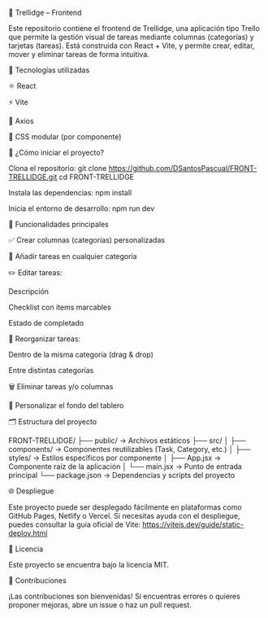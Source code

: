 📌 Trellidge – Frontend

Este repositorio contiene el frontend de Trellidge, una aplicación tipo Trello que permite la gestión visual de tareas mediante columnas (categorías) y tarjetas (tareas). Está construida con React + Vite, y permite crear, editar, mover y eliminar tareas de forma intuitiva.

🧰 Tecnologías utilizadas

⚛️ React

⚡ Vite

📡 Axios

🎨 CSS modular (por componente)

🚀 ¿Cómo iniciar el proyecto?

Clona el repositorio:
git clone https://github.com/DSantosPascual/FRONT-TRELLIDGE.git
cd FRONT-TRELLIDGE

Instala las dependencias:
npm install

Inicia el entorno de desarrollo:
npm run dev

🎯 Funcionalidades principales

✅ Crear columnas (categorías) personalizadas

📝 Añadir tareas en cualquier categoría

✏️ Editar tareas:

Descripción

Checklist con ítems marcables

Estado de completado

🔀 Reorganizar tareas:

Dentro de la misma categoría (drag & drop)

Entre distintas categorías

🗑️ Eliminar tareas y/o columnas

🎨 Personalizar el fondo del tablero

🗂️ Estructura del proyecto

FRONT-TRELLIDGE/
├── public/ → Archivos estáticos
├── src/
│ ├── components/ → Componentes reutilizables (Task, Category, etc.)
│ ├── styles/ → Estilos específicos por componente
│ ├── App.jsx → Componente raíz de la aplicación
│ └── main.jsx → Punto de entrada principal
└── package.json → Dependencias y scripts del proyecto

🌐 Despliegue

Este proyecto puede ser desplegado fácilmente en plataformas como GitHub Pages, Netlify o Vercel.
Si necesitas ayuda con el despliegue, puedes consultar la guía oficial de Vite:
https://vitejs.dev/guide/static-deploy.html

📄 Licencia

Este proyecto se encuentra bajo la licencia MIT.

🤝 Contribuciones

¡Las contribuciones son bienvenidas!
Si encuentras errores o quieres proponer mejoras, abre un issue o haz un pull request.

